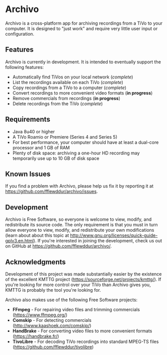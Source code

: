 # Archivo
Archivo is a cross-platform app for archiving recordings from a TiVo to your computer. It is designed to "just work" and require very little user input or configuration.

## Features
Archivo is currently in development. It is intended to eventually support the following features:

* Automatically find TiVos on your local network (*complete*)
* List the recordings available on each TiVo (*complete*)
* Copy recordings from a TiVo to a computer (*complete*)
* Convert recordings to more convenient video formats (**in progress**)
* Remove commercials from recordings (**in progress**)
* Delete recordings from the TiVo (*complete*)

## Requirements
* Java 8u40 or higher
* A TiVo Roamio or Premiere (Series 4 and Series 5)
* For best performance, your computer should have at least a dual-core processor and 1 GB of RAM
* Plenty of disk space: archiving a one-hour HD recording may temporarily use up to 10 GB of disk space

## Known Issues
If you find a problem with Archivo, please help us fix it by reporting it at https://github.com/fflewddur/archivo/issues.

## Development
Archivo is Free Software, so everyone is welcome to view, modify, and redistribute its source code. The only requirement is that you must in turn allow everyone to view, modify, and redistribute your own modifications (learn about about this topic at http://www.gnu.org/licenses/quick-guide-gplv3.en.html). If you're interested in joining the development, check us out on GitHub at https://github.com/fflewddur/archivo/.

## Acknowledgments

Development of this project was made substantially easier by the existence of the excellent KMTTG project (https://sourceforge.net/projects/kmttg/). If you're looking for more control over your TiVo than Archivo gives you, KMTTG is probably the tool you're looking for.

Archivo also makes use of the following Free Software projects:
* **FFmpeg** - For repairing video files and trimming commercials (https://www.ffmpeg.org/)
* **Comskip** - For detecting commercials (http://www.kaashoek.com/comskip/)
* **HandBrake** - For converting video files to more convenient formats (https://handbrake.fr/)
* **TivoLibre** - For decoding TiVo recordings into standard MPEG-TS files (https://github.com/fflewddur/tivolibre)